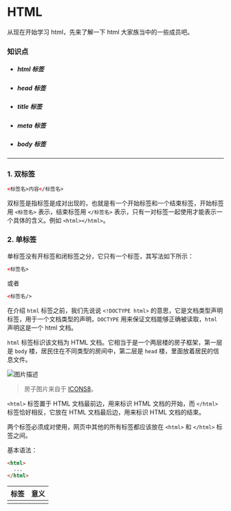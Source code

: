 # HTML

从现在开始学习 html，先来了解一下 html 大家族当中的一些成员吧。

### 知识点

- ##### html 标签

- ##### head 标签

- ##### title 标签

- ##### meta 标签

- ##### body 标签

---

### 1. 双标签

```html
<标签名>内容</标签名>
```

双标签是指标签是成对出现的，也就是有一个开始标签和一个结束标签，开始标签用 `<标签名>` 表示，结束标签用 `</标签名>` 表示，只有一对标签一起使用才能表示一个具体的含义。例如 `<html></html>`。

### 2. 单标签

单标签没有开标签和闭标签之分，它只有一个标签，其写法如下所示：

```html
<标签名>
```

或者

```html
<标签名/>
```

在介绍 `html` 标签之前，我们先说说 `<!DOCTYPE html>` 的意思，它是文档类型声明标签，用于一个文档类型的声明，`DOCTYPE` 用来保证文档能够正确被读取，`html` 声明这是一个 html 文档。

`html` 标签标识该文档为 HTML 文档。它相当于是一个两层楼的房子框架，第一层是 `body` 楼，居民住在不同类型的房间中，第二层是 `head` 楼，里面放着居民的信息文件。

![图片描述](https://doc.shiyanlou.com/courses/4421/1347963/25bda4ec7624f812e8816b14a44339ef-0)

> 房子图片来自于 [ICONS8](https://icons8.com/)。

`<html>` 标签置于 HTML 文档最前边，用来标识 HTML 文档的开始，而 `</html>` 标签恰好相反，它放在 HTML 文档最后边，用来标识 HTML 文档的结束。

两个标签必须成对使用，网页中其他的所有标签都应该放在 `<html>` 和 `</html>` 标签之间。

基本语法：

```html
<html>
  ...
</html>
```

| 标签     | 意义                                                                       |
| -------- | -------------------------------------------------------------------------- |
| <title>  | 定义网页标题内容                                                           |
| <meta>   | 有关于文档本身的元信息，例如：文档的作者，用于查询的关键字，关于文档的描述 |
| <style>  | 定义 CSS 层叠样式表的内容                                                  |
| <link>   | 定义外部文件的链接，最常见的用途是链接外部样式表                           |
| <script> | 定义网页程序脚本的内容                                                     |

### 3.meat 标签

`meta` 标签的功能是提供关于页面的元信息，能够提供文档作者、关键字、描述等多种信息，在 HTML 的头部可以包括任意数量的 `meta` 标签。

```html
<meta name="viewport" content="width=device-width, initial-scale=1.0" />
```

其中，`name`、`content` 被称为属性，`viewport` 和 `width=device-width, initial-scale=1.0` 被称为属性值。

例如：我们添加一个作者的信息。

```html
<meta name="author" content="zhy,1908721295@qq.com" />
```

除了上面介绍的属性，这里再给大家介绍一个字符编码的属性，大家知道我们现在常用的是 UTF-8 编码，这种通用的编码使我们的页面内容能够在不同情况下被正确的解析。

在 `meta` 标签中，我们使用 `charset` 属性来规定字符编码，在解析文档时，会告诉浏览器我们使用的编码形式。使用如下：

```html
<meta charset="utf-8" />
```

这里只是简单介绍了 `meta` 标签，若想了解更多内容，请阅读[文档级元数据](https://developer.mozilla.org/zh-CN/docs/Web/HTML/Element/meta)。

### 4.title 标签

它有以下几个方面的用处：

1. 可以在浏览者保存该页面时成为默认的保存文件名。
2. 可以在浏览者将该网址添加进收藏夹时成为收藏夹中该网址的名称。
3. 方便搜索引擎索引页面。
4. 搜索引擎显示的页面标题往往就是网页 `<title>` 标签的内容。

### 5.body 标签

`body` 标签界定了 HTML 文档的主体。在 `<body>` 和 `</body>` 之间放的是要显示在页面上的所有内容，如文本、超链接、图像、表格和列表等。

基本语法：

```html
<body>
  ...
</body>
```
